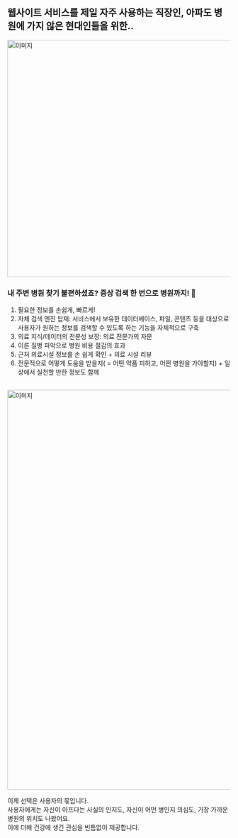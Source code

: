 ## 웹사이트 서비스를 제일 자주 사용하는 직장인, 아파도 병원에 가지 않은 현대인들을 위한..

<img width="534" alt="이미지" src="https://github.com/user-attachments/assets/ab549438-62b1-423d-9a2b-a199384dde10" />

### 내 주변 병원 찾기 불편하셨죠? 증상 검색 한 번으로 병원까지! 🏥
1. 필요한 정보를 손쉽게, 빠르게! 
2. 자체 검색 엔진 탑재: 서비스에서 보유한 데이터베이스, 파일, 콘텐츠 등을 대상으로 사용자가 원하는 정보를 검색할 수 있도록 하는 기능을 자체적으로 구축
3. 의료 지식/데이터의 전문성 보장: 의료 전문가의 자문
4. 이른 질병 파악으로 병원 비용 절감의 효과
5. 근처 의료시설 정보를 손 쉽게 확인 + 의료 시설 리뷰
6. 전문적으로 어떻게 도움을 받을지( = 어떤 약품 피하고, 어떤 병원을 가야할지) + 일상에서 실천할 만한 정보도 함께

<br>

<img width="900" alt="이미지" src="https://github.com/user-attachments/assets/61dbe97c-c0a9-4eab-98f7-7c565cf0e345" />

이제 선택은 사용자의 몫입니다. <br>
사용자에게는 자신이 아프다는 사실의 인지도, 자신이 어떤 병인지 의심도, 가장 가까운 병원의 위치도 나왔어요.<br>
이에 더해 건강에 생긴 관심을 빈틈없이 제공합니다.
